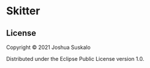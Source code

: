# Skitter

## License

Copyright © 2021 Joshua Suskalo

Distributed under the Eclipse Public License version 1.0.
